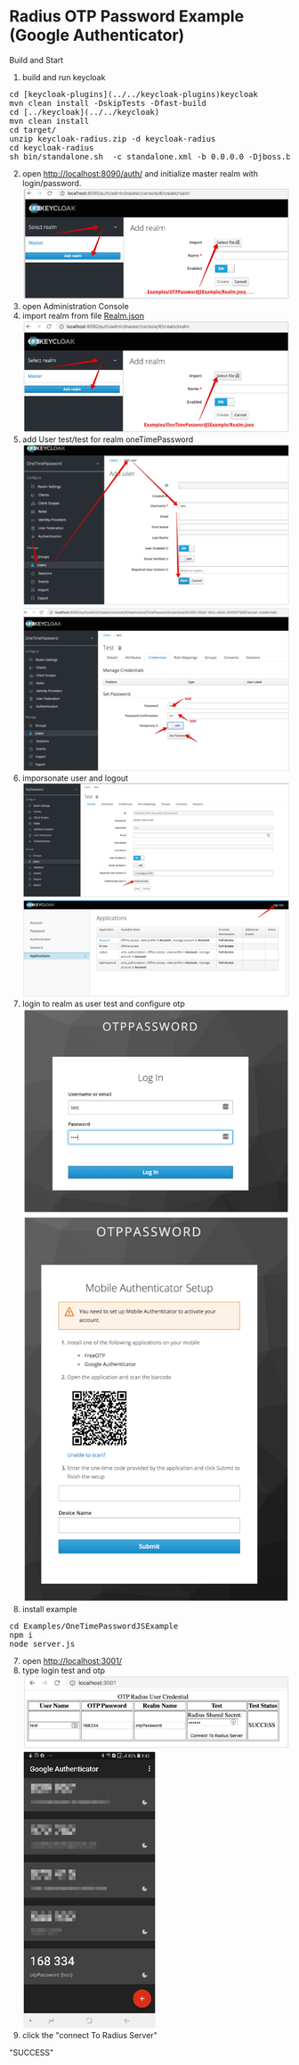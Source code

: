 # Radius OTP Password Example (Google Authenticator)

Build and Start
1. build and run keycloak
<pre>
cd [keycloak-plugins](../../keycloak-plugins)keycloak
mvn clean install -DskipTests -Dfast-build
cd [../keycloak](../../keycloak)
mvn clean install
cd target/
unzip keycloak-radius.zip -d keycloak-radius
cd keycloak-radius
sh bin/standalone.sh  -c standalone.xml -b 0.0.0.0 -Djboss.bind.address.management=0.0.0.0 --debug 8190 -Djboss.http.port=8090
</pre>
2. open [http://localhost:8090/auth/]() and initialize master realm with login/password. ![initRealm](../../docs/importRealm2.png)
3. open Administration Console
4. import realm from file [Realm.json](Realm.json) ![importRealm](../../docs/importRealm.png)
5. add User test/test for realm oneTimePassword ![createUser](../../docs/createUser.png)![setPassword_1](../../docs/setPassword_1.png)
6. imporsonate user and logout ![impersonateUserExample](../../docs/impersonateUserExample.png) ![impersonateUserExample2](../../docs/impersonateUserExample2.png)
7. login to realm as user test and configure otp ![impersonateUserExample3](../../docs/impersonateUserExample3.png) ![impersonateUserExample4](../../docs/impersonateUserExample4.png)
8. install example
<pre>
cd Examples/OneTimePasswordJSExample
npm i
node server.js
</pre>
7. open [http://localhost:3001/](http://localhost:3001/)
8. type login test and otp ![otpPasswordClient](../../docs/otpPasswordClient.png) ![otp](../../docs/otp.png)
9. click the "connect To Radius Server"

"SUCCESS"




